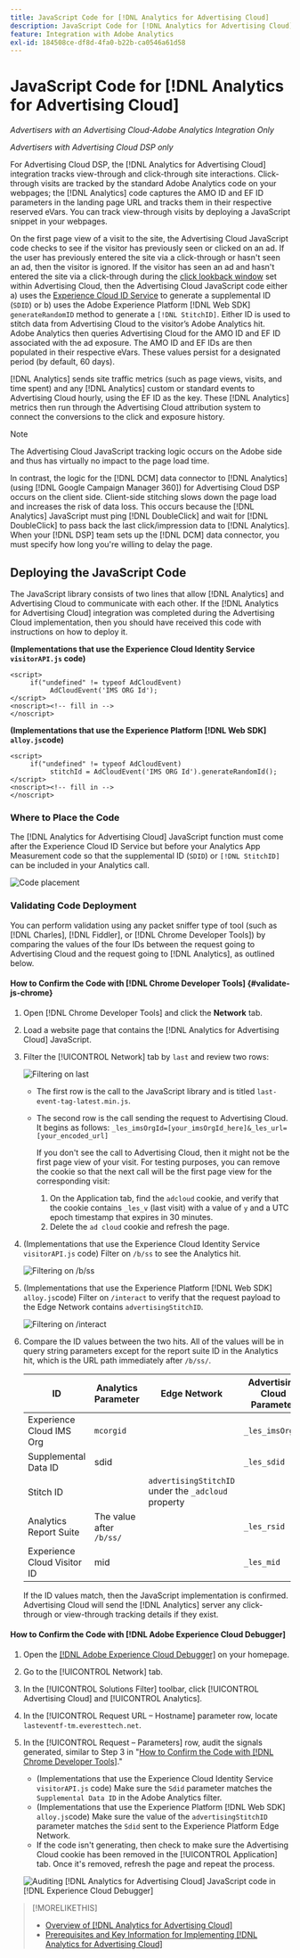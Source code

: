 ```yaml
---
title: JavaScript Code for [!DNL Analytics for Advertising Cloud]
description: JavaScript Code for [!DNL Analytics for Advertising Cloud]
feature: Integration with Adobe Analytics
exl-id: 184508ce-df8d-4fa0-b22b-ca0546a61d58
---
```

# JavaScript Code for [!DNL Analytics for Advertising Cloud]

*Advertisers with an Advertising Cloud-Adobe Analytics Integration Only*

*Advertisers with Advertising Cloud DSP only*

For Advertising Cloud DSP, the [!DNL Analytics for Advertising Cloud] integration tracks view-through and click-through site interactions. Click-through visits are tracked by the standard Adobe Analytics code on your webpages; the [!DNL Analytics] code captures the AMO ID and EF ID parameters in the landing page URL and tracks them in their respective reserved eVars. You can track view-through visits by deploying a JavaScript snippet in your webpages.

On the first page view of a visit to the site, the Advertising Cloud JavaScript code checks to see if the visitor has previously seen or clicked on an ad. If the user has previously entered the site via a click-through or hasn't seen an ad, then the visitor is ignored. If the visitor has seen an ad and hasn't entered the site via a click-through during the [click lookback window](/help/integrations/analytics/prerequisites.md#lookback-a4adc) set within Advertising Cloud, then the Advertising Cloud JavaScript code either a) uses the [Experience Cloud ID Service](https://experienceleague.adobe.com/docs/id-service/using/home.html) to generate a supplemental ID (`SDID`) or b) uses the Adobe Experience Platform [!DNL Web SDK] `generateRandomID` method to generate a `[!DNL StitchID]`. Either ID is used to stitch data from Advertising Cloud to the visitor’s Adobe Analytics hit. Adobe Analytics then queries Advertising Cloud for the AMO ID and EF ID associated with the ad exposure. The AMO ID and EF IDs are then populated in their respective eVars. These values persist for a designated period (by default, 60 days).

[!DNL Analytics] sends site traffic metrics (such as page views, visits, and time spent) and any [!DNL Analytics] custom or standard events to Advertising Cloud hourly, using the EF ID as the key. These [!DNL Analytics] metrics then run through the Advertising Cloud attribution system to connect the conversions to the click and exposure history.

>[!NOTE]
>
>The Advertising Cloud JavaScript tracking logic occurs on the Adobe side and thus has virtually no impact to the page load time.
>
>In contrast, the logic for the [!DNL DCM] data connector to [!DNL Analytics] (using [!DNL Google Campaign Manager 360]) for Advertising Cloud DSP occurs on the client side. Client-side stitching slows down the page load and increases the risk of data loss. This occurs because the [!DNL Analytics] JavaScript must ping [!DNL DoubleClick] and wait for [!DNL DoubleClick] to pass back the last click/impression data to [!DNL Analytics]. When your [!DNL DSP] team sets up the [!DNL DCM] data connector, you must specify how long you're willing to delay the page.

## Deploying the JavaScript Code

The JavaScript library consists of two lines that allow [!DNL Analytics] and Advertising Cloud to communicate with each other. If the [!DNL Analytics for Advertising Cloud] integration was completed during the Advertising Cloud implementation, then you should have received this code with instructions on how to deploy it.

**(Implementations that use the Experience Cloud Identity Service `visitorAPI.js` code)**

```
<script>
     if("undefined" != typeof AdCloudEvent) 
          AdCloudEvent('IMS ORG Id');
</script>
<noscript><!-- fill in -->
</noscript>
```

**(Implementations that use the Experience Platform [!DNL Web SDK] `alloy.js`code)**

```
<script>
     if("undefined" != typeof AdCloudEvent) 
          stitchId = AdCloudEvent('IMS ORG Id').generateRandomId();
</script>
<noscript><!-- fill in -->
</noscript>
```

### Where to Place the Code

The [!DNL Analytics for Advertising Cloud] JavaScript function must come after the Experience Cloud ID Service but before your Analytics App Measurement code so that the supplemental ID (`SDID`) or `[!DNL StitchID]` can be included in your Analytics call.

![Code placement](/help/integrations/assets/a4adc-code-placement.png)

### Validating Code Deployment

You can perform validation using any packet sniffer type of tool (such as [!DNL Charles], [!DNL Fiddler], or [!DNL Chrome Developer Tools]) by comparing the values of the four IDs between the request going to Advertising Cloud and the request going to [!DNL Analytics], as outlined below.

#### How to Confirm the Code with [!DNL Chrome Developer Tools] {#validate-js-chrome}

1. Open [!DNL Chrome Developer Tools] and click the **Network** tab.

1. Load a website page that contains the [!DNL Analytics for Advertising Cloud] JavaScript.

1. Filter the [!UICONTROL Network] tab by `last` and review two rows:

     ![Filtering on last](/help/integrations/assets/a4adc-code-validation-filter-last.png)

     * The first row is the call to the JavaScript library and is titled `last-event-tag-latest.min.js`.
     * The second row is the call sending the request to Advertising Cloud. It begins as follows: `_les_imsOrgId=[your_imsOrgId_here]&_les_url=[your_encoded_url]`
     
         If you don't see the call to Advertising Cloud, then it might not be the first page view of your visit. For testing purposes, you can remove the cookie so that the next call will be the first page view for the corresponding visit:
         
          1. On the Application tab, find the `adcloud` cookie, and verify that the cookie contains `_les_v` (last visit) with a value of `y` and a UTC epoch timestamp that expires in 30 minutes.
          1. Delete the `ad cloud` cookie and refresh the page.

1. (Implementations that use the Experience Cloud Identity Service `visitorAPI.js` code) Filter on `/b/ss` to see the Analytics hit.

     ![Filtering on `/b/ss`](/help/integrations/assets/a4adc-code-validation-filter-bss.png)

1. (Implementations that use the Experience Platform [!DNL Web SDK] `alloy.js`code) Filter on `/interact` to verify that the request payload to the Edge Network contains `advertisingStitchID`.

     ![Filtering on `/interact`](/help/integrations/assets/a4adc-code-validation-filter-interact.png)

1. Compare the ID values between the two hits. All of the values will be in query string parameters except for the report suite ID in the Analytics hit, which is the URL path immediately after `/b/ss/`.

     | ID | Analytics Parameter | Edge Network | Advertising Cloud Parameter |
     | --- | --- | --- | --- |
     | Experience Cloud IMS Org | `mcorgid` |  | `_les_imsOrgid` |
     | Supplemental Data ID | sdid |  | `_les_sdid` |
     | Stitch ID |   | `advertisingStitchID` under the `_adcloud` property <!-- ???  -->  |  |
     | Analytics Report Suite | The value after `/b/ss/` | | `_les_rsid` |
     | Experience Cloud Visitor ID | mid |  | `_les_mid` |

     If the ID values match, then the JavaScript implementation is confirmed. Advertising Cloud will send the [!DNL Analytics] server any click-through or view-through tracking details if they exist.

#### How to Confirm the Code with [!DNL Adobe Experience Cloud Debugger]

1. Open the [[!DNL Adobe Experience Cloud Debugger]](https://experienceleague.adobe.com/docs/debugger/using/run-debugger.html) on your homepage.
1. Go to the [!UICONTROL Network] tab.
1. In the [!UICONTROL Solutions Filter] toolbar, click [!UICONTROL Advertising Cloud] and [!UICONTROL Analytics].
1. In the [!UICONTROL Request URL – Hostname] parameter row, locate `lasteventf-tm.everesttech.net`.
1. In the [!UICONTROL Request – Parameters] row, audit the signals generated, similar to Step 3 in "[How to Confirm the Code with [!DNL Chrome Developer Tools]](#validate-js-chrome)."
     * (Implementations that use the Experience Cloud Identity Service `visitorAPI.js` code) Make sure the `Sdid` parameter matches the `Supplemental Data ID` in the Adobe Analytics filter.
     * (Implementations that use the Experience Platform [!DNL Web SDK] `alloy.js`code) Make sure the value of the `advertisingStitchID` parameter matches the `Sdid` sent to the Experience Platform Edge Network.
     * If the code isn't generating, then check to make sure the Advertising Cloud cookie has been removed in the [!UICONTROL Application] tab. Once it's removed, refresh the page and repeat the process.

     ![Auditing [!DNL Analytics for Advertising Cloud] JavaScript code in [!DNL Experience Cloud Debugger]](/help/integrations/assets/a4adc-js-audit-debugger.png)

>[!MORELIKETHIS]
>
>* [Overview of [!DNL Analytics for Advertising Cloud]](overview.md)
>* [Prerequisites and Key Information for Implementing [!DNL Analytics for Advertising Cloud]](prerequisites.md)
